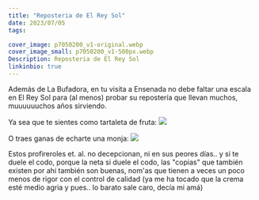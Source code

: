 ```yaml
---
title: "Reposteria de El Rey Sol"
date: 2023/07/05
tags:

cover_image: p7050200_v1-original.webp
cover_image_small: p7050200_v1-500px.webp
Description: Reposteria de El Rey Sol
linkinbio: true
---
```


Además de La Bufadora, en tu visita a Ensenada no debe faltar una escala en El Rey Sol para (al menos) probar su repostería que llevan muchos, muuuuuuchos años sirviendo. 

Ya sea que te sientes como tartaleta de fruta:
[![](p7050200_v1-800px.webp)](p7050200_v1-original.webp)

O traes ganas de echarte una monja:
[![](p7050201_v1-800px.webp)](p7050201_v1-original.webp)

Estos profireroles et. al. no decepcionan, ni en sus peores días.. y si te duele el codo, porque la neta si duele el codo, las "copias" que también existen por ahí también son buenas, nom'as que tienen a veces un poco menos de rigor con el control de calidad (ya me ha tocado que la crema esté medio agria y pues.. lo barato sale caro, decía mi amá)